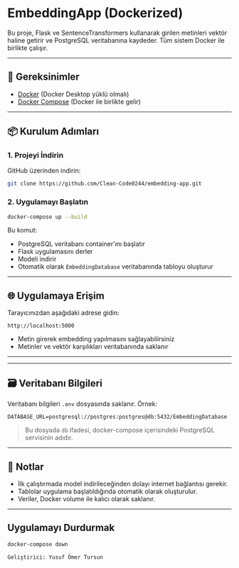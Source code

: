 # EmbeddingApp (Dockerized)

Bu proje, Flask ve SentenceTransformers kullanarak girilen metinleri vektör haline getirir ve PostgreSQL veritabanına kaydeder. Tüm sistem Docker ile birlikte çalışır.

---

## 🧰 Gereksinimler

- [Docker](https://www.docker.com/get-started) (Docker Desktop yüklü olmalı)
- [Docker Compose](https://docs.docker.com/compose/) (Docker ile birlikte gelir)

---

## 📦 Kurulum Adımları

### 1. Projeyi İndirin

GitHub üzerinden indirin:

```bash
git clone https://github.com/Clean-Code0244/embedding-app.git

```

### 2. Uygulamayı Başlatın

```bash
docker-compose up --build
```

Bu komut:

- PostgreSQL veritabanı container'ını başlatır
- Flask uygulamasını derler
- Modeli indirir
- Otomatik olarak `EmbeddingDatabase` veritabanında tabloyu oluşturur

---

## 🌐 Uygulamaya Erişim

Tarayıcınızdan aşağıdaki adrese gidin:

```
http://localhost:5000
```

- Metin girerek embedding yapılmasını sağlayabilirsiniz
- Metinler ve vektör karşılıkları veritabanında saklanır

---

---

## 🗃️ Veritabanı Bilgileri

Veritabanı bilgileri `.env` dosyasında saklanır. Örnek:

```
DATABASE_URL=postgresql://postgres:postgres@db:5432/EmbeddingDatabase
```

> Bu dosyada `db` ifadesi, docker-compose içerisindeki PostgreSQL servisinin adıdır.

---

## 📌 Notlar

- İlk çalıştırmada model indirileceğinden dolayı internet bağlantısı gerekir.
- Tablolar uygulama başlatıldığında otomatik olarak oluşturulur.
- Veriler, Docker volume ile kalıcı olarak saklanır.

---

## Uygulamayı Durdurmak

```bash
docker-compose down

Geliştirici: Yusuf Ömer Tursun
```
